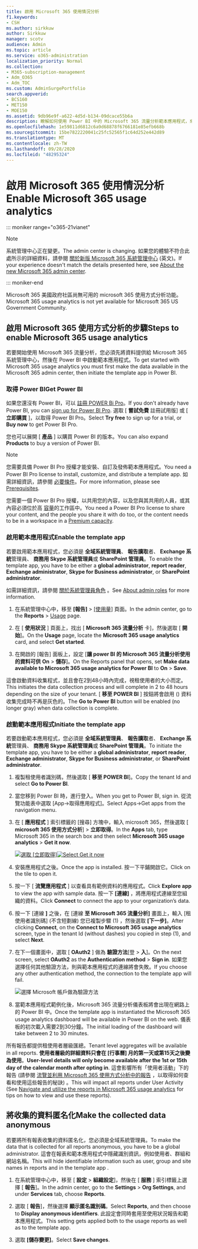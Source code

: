 ```yaml
---
title: 啟用 Microsoft 365 使用情況分析
f1.keywords:
- CSH
ms.author: sirkkuw
author: Sirkkuw
manager: scotv
audience: Admin
ms.topic: article
ms.service: o365-administration
localization_priority: Normal
ms.collection:
- M365-subscription-management
- Adm_O365
- Adm_TOC
ms.custom: AdminSurgePortfolio
search.appverid:
- BCS160
- MET150
- MOE150
ms.assetid: 9db96e9f-a622-4d5d-b134-09dcace55b6a
description: 瞭解如何使用 Power BI 中的 Microsoft 365 流量分析範本應用程式，來開始收集租使用者的資料。
ms.openlocfilehash: 1e59811d6812c6a9d68878f6766181e85efb668b
ms.sourcegitcommit: 15be7822220041c25fc52565f1c64d252e442d89
ms.translationtype: MT
ms.contentlocale: zh-TW
ms.lasthandoff: 09/28/2020
ms.locfileid: "48295324"
---
```

# <a name="enable-microsoft-365-usage-analytics"></a><span data-ttu-id="addff-103">啟用 Microsoft 365 使用情況分析</span><span class="sxs-lookup"><span data-stu-id="addff-103">Enable Microsoft 365 usage analytics</span></span>

::: moniker range="o365-21vianet"

> [!NOTE]
> <span data-ttu-id="addff-104">系統管理中心正在變更。</span><span class="sxs-lookup"><span data-stu-id="addff-104">The admin center is changing.</span></span> <span data-ttu-id="addff-105">如果您的體驗不符合此處所示的詳細資料，請參閱 [關於新版 Microsoft 365 系統管理中心](https://docs.microsoft.com/microsoft-365/admin/microsoft-365-admin-center-preview?view=o365-21vianet) (英文)。</span><span class="sxs-lookup"><span data-stu-id="addff-105">If your experience doesn't match the details presented here, see [About the new Microsoft 365 admin center](https://docs.microsoft.com/microsoft-365/admin/microsoft-365-admin-center-preview?view=o365-21vianet).</span></span>

::: moniker-end

<span data-ttu-id="addff-106">Microsoft 365 美國政府社區尚無可用的 microsoft 365 使用方式分析功能。</span><span class="sxs-lookup"><span data-stu-id="addff-106">Microsoft 365 usage analytics is not yet available for Microsoft 365 US Government Community.</span></span>
  
## <a name="steps-to-enable-microsoft-365-usage-analytics"></a><span data-ttu-id="addff-107">啟用 Microsoft 365 使用方式分析的步驟</span><span class="sxs-lookup"><span data-stu-id="addff-107">Steps to enable Microsoft 365 usage analytics</span></span>

<span data-ttu-id="addff-108">若要開始使用 Microsoft 365 流量分析，您必須先將資料提供給 Microsoft 365 系統管理中心，然後在 Power BI 中啟動範本應用程式。</span><span class="sxs-lookup"><span data-stu-id="addff-108">To get started with Microsoft 365 usage analytics you must first make the data available in the Microsoft 365 admin center, then initiate the template app in Power BI.</span></span>
  
### <a name="get-power-bi"></a><span data-ttu-id="addff-109">取得 Power BI</span><span class="sxs-lookup"><span data-stu-id="addff-109">Get Power BI</span></span>

<span data-ttu-id="addff-110">如果您還沒有 Power BI，可以 [註冊 POWER Bi Pro](https://go.microsoft.com/fwlink/p/?linkid=845347)。</span><span class="sxs-lookup"><span data-stu-id="addff-110">If you don't already have Power BI, you can [sign up for Power BI Pro](https://go.microsoft.com/fwlink/p/?linkid=845347).</span></span> <span data-ttu-id="addff-111">選取 [ **嘗試免費** 註冊試用版] 或 [ **立即購買** ]，以取得 Power BI Pro。</span><span class="sxs-lookup"><span data-stu-id="addff-111">Select **Try free** to sign up for a trial, or **Buy now** to get Power BI Pro.</span></span>
  
  
<span data-ttu-id="addff-112">您也可以展開 [ **產品** ] 以購買 Power BI 的版本。</span><span class="sxs-lookup"><span data-stu-id="addff-112">You can also expand **Products** to buy a version of Power BI.</span></span> 

> [!NOTE]
> <span data-ttu-id="addff-113">您需要具備 Power BI Pro 授權才能安裝、自訂及發佈範本應用程式。</span><span class="sxs-lookup"><span data-stu-id="addff-113">You need a Power BI Pro license to install, customize, and distribute a template app.</span></span> <span data-ttu-id="addff-114">如需詳細資訊，請參閱 [必要條件](https://docs.microsoft.com/power-bi/service-template-apps-install-distribute?source=docs#prerequisites)。</span><span class="sxs-lookup"><span data-stu-id="addff-114">For more information, please see [Prerequisites](https://docs.microsoft.com/power-bi/service-template-apps-install-distribute?source=docs#prerequisites).</span></span>

<span data-ttu-id="addff-115">您需要一個 Power BI Pro 授權，以共用您的內容，以及您與其共用的人員，或其內容必須位於高 [容量](https://docs.microsoft.com/power-bi/service-premium-what-is)的工作區中。</span><span class="sxs-lookup"><span data-stu-id="addff-115">You need a Power BI Pro license to share your content, and the people you share it with do too, or the content needs to be in a workspace in a [Premium capacity](https://docs.microsoft.com/power-bi/service-premium-what-is).</span></span> 
  
### <a name="enable-the-template-app"></a><span data-ttu-id="addff-116">啟用範本應用程式</span><span class="sxs-lookup"><span data-stu-id="addff-116">Enable the template app</span></span>

<span data-ttu-id="addff-117">若要啟用範本應用程式，您必須是 **全域系統管理員**、 **報告讀取**者、 **Exchange 系統**管理員、 **商務用 Skype 系統管理員**或 **SharePoint 管理員**。</span><span class="sxs-lookup"><span data-stu-id="addff-117">To enable the template app, you have to be either a **global administrator**, **report reader**, **Exchange administrator**, **Skype for Business administrator**, or **SharePoint administrator**.</span></span> 
  
<span data-ttu-id="addff-118">如需詳細資訊，請參閱 [關於系統管理員角色](../add-users/about-admin-roles.md) 。</span><span class="sxs-lookup"><span data-stu-id="addff-118">See [About admin roles](../add-users/about-admin-roles.md) for more information.</span></span> 
  
1. <span data-ttu-id="addff-119">在系統管理中心中，移至 **[報告]** \> <a href="https://go.microsoft.com/fwlink/p/?linkid=2074756" target="_blank">[使用量]</a> 頁面。</span><span class="sxs-lookup"><span data-stu-id="addff-119">In the admin center, go to the **Reports** \> <a href="https://go.microsoft.com/fwlink/p/?linkid=2074756" target="_blank">Usage</a> page.</span></span> 
    
2. <span data-ttu-id="addff-120">在 [ **使用狀況** ] 頁面上，找出 [ **Microsoft 365 流量分析** 卡]，然後選取 [ **開始**]。</span><span class="sxs-lookup"><span data-stu-id="addff-120">On the **Usage** page, locate the **Microsoft 365 usage analytics** card, and select **Get started**.</span></span>
    
3. <span data-ttu-id="addff-121">在開啟的 [報告] 面板上，設定 [**讓 power BI 的 Microsoft 365 流量分析使用的資料可供** **On** \> **儲存**]。</span><span class="sxs-lookup"><span data-stu-id="addff-121">On the Reports panel that opens, set **Make data available to Microsoft 365 usage analytics for Power BI** to **On** \> **Save**.</span></span> 
  
<span data-ttu-id="addff-122">這會啟動資料收集程式，並且會在2到48小時內完成，視租使用者的大小而定。</span><span class="sxs-lookup"><span data-stu-id="addff-122">This initiates the data collection process and will complete in 2 to 48 hours depending on the size of your tenant.</span></span> <span data-ttu-id="addff-123">[ **移至 POWER BI** ] 按鈕將會啟用 () 資料收集完成時不再是灰色的。</span><span class="sxs-lookup"><span data-stu-id="addff-123">The **Go to Power BI** button will be enabled (no longer gray) when data collection is complete.</span></span> 
    
### <a name="initiate-the-template-app"></a><span data-ttu-id="addff-124">啟動範本應用程式</span><span class="sxs-lookup"><span data-stu-id="addff-124">Initiate the template app</span></span>

<span data-ttu-id="addff-125">若要啟動範本應用程式，您必須是 **全域系統管理員**、 **報告讀取**者、 **Exchange 系統**管理員、 **商務用 Skype 系統管理員**或 **SharePoint 管理員**。</span><span class="sxs-lookup"><span data-stu-id="addff-125">To initiate the template app, you have to be either a **global administrator**, **report reader**, **Exchange administrator**, **Skype for Business administrator**, or **SharePoint administrator**.</span></span> 
  
1. <span data-ttu-id="addff-126">複製租使用者識別碼，然後選取 [ **移至 POWER BI**]。</span><span class="sxs-lookup"><span data-stu-id="addff-126">Copy the tenant Id and select **Go to Power BI**.</span></span>
    
2.  <span data-ttu-id="addff-127">當您移到 Power BI 時，進行登入。</span><span class="sxs-lookup"><span data-stu-id="addff-127">When you get to Power BI, sign in.</span></span> <span data-ttu-id="addff-128">從流覽功能表中選取 [App->取得應用程式]。</span><span class="sxs-lookup"><span data-stu-id="addff-128">Select Apps->Get apps from the navigation menu.</span></span>    
  
3. <span data-ttu-id="addff-129">在 [ **應用程式** ] 索引標籤的 [搜尋] 方塊中，輸入 microsoft 365，然後選取 [ **microsoft 365 使用方式分析**] \> **立即取得**。</span><span class="sxs-lookup"><span data-stu-id="addff-129">In the **Apps** tab, type Microsoft 365 in the search box and then select **Microsoft 365 usage analytics** \> **Get it now**.</span></span>

    <span data-ttu-id="addff-130">[![選取 [立即取得]](../../media/78102250-9874-4a32-8365-436f13560b52.png)](https://app.powerbi.com/groups/me/getapps/services/cia_microsoft365.microsoft-365-usage-analytics)</span><span class="sxs-lookup"><span data-stu-id="addff-130">[![Select Get it now](../../media/78102250-9874-4a32-8365-436f13560b52.png)](https://app.powerbi.com/groups/me/getapps/services/cia_microsoft365.microsoft-365-usage-analytics)</span></span>
    
4.  <span data-ttu-id="addff-131">安裝應用程式之後。</span><span class="sxs-lookup"><span data-stu-id="addff-131">Once the app is installed.</span></span> <span data-ttu-id="addff-132">按一下平鋪開啟它。</span><span class="sxs-lookup"><span data-stu-id="addff-132">Click on the tile to open it.</span></span>

5.  <span data-ttu-id="addff-133">按一下 [ **流覽應用程式** ] 以查看具有範例資料的應用程式。</span><span class="sxs-lookup"><span data-stu-id="addff-133">Click **Explore app** to view the app with sample data.</span></span> <span data-ttu-id="addff-134">按一下 **[連線]** ，將應用程式連線至您組織的資料。</span><span class="sxs-lookup"><span data-stu-id="addff-134">Click **Connect** to connect the app to your organization’s data.</span></span>

6.  <span data-ttu-id="addff-135">按一下 [連線 **]** 之後，在 [連線 **至 Microsoft 365 流量分析]** 畫面上，輸入 [租使用者識別碼] (不含短劃線) 您已複製步驟 (1) ，然後選取 **[下一步]**。</span><span class="sxs-lookup"><span data-stu-id="addff-135">After clicking **Connect**, on the **Connect to Microsoft 365 usage analytics** screen, type in the tenant Id (without dashes) you copied in step (1), and select **Next**.</span></span>
    
7. <span data-ttu-id="addff-136">在下一個畫面中，選取 [ **OAuth2** ] 做為 **驗證方法**[登 \> **入**]。</span><span class="sxs-lookup"><span data-stu-id="addff-136">On the next screen, select **OAuth2** as the **Authentication method** \> **Sign in**.</span></span> <span data-ttu-id="addff-137">如果您選擇任何其他驗證方法，則與範本應用程式的連線將會失敗。</span><span class="sxs-lookup"><span data-stu-id="addff-137">If you choose any other authentication method, the connection to the template app will fail.</span></span>
    
    ![選擇 Microsoft 帳戶做為驗證方法](../../media/ab6f0463-c3f7-4088-a605-67c699fa86adnew.png)
  
8. <span data-ttu-id="addff-139">當範本應用程式範例化後，Microsoft 365 流量分析儀表板將會出現在網路上的 Power BI 中。</span><span class="sxs-lookup"><span data-stu-id="addff-139">Once the template app is instantiated the Microsoft 365 usage analytics dashboard will be available in Power BI on the web.</span></span> <span data-ttu-id="addff-140">儀表板的初次載入需要2到30分鐘。</span><span class="sxs-lookup"><span data-stu-id="addff-140">The initial loading of the dashboard will take between 2 to 30 minutes.</span></span>
  
<span data-ttu-id="addff-141">所有報告都提供租使用者層級匯總。</span><span class="sxs-lookup"><span data-stu-id="addff-141">Tenant level aggregates will be available in all reports.</span></span> <span data-ttu-id="addff-142">**使用者層級的詳細資料只會在 [行事曆] 月的第一天或第15天之後變為使用**。</span><span class="sxs-lookup"><span data-stu-id="addff-142">**User-level details will only become available after the 1st or 15th day of the calendar month after opting in**.</span></span> <span data-ttu-id="addff-143">這會影響所有「使用者活動」下的報告 (請參閱 [流覽並利用 Microsoft 365 使用方式分析中的報告](navigate-and-utilize-reports.md) ，以取得如何查看和使用這些報告的秘訣) 。</span><span class="sxs-lookup"><span data-stu-id="addff-143">This will impact all reports under User Activity (See [Navigate and utilize the reports in Microsoft 365 usage analytics](navigate-and-utilize-reports.md) for tips on how to view and use these reports).</span></span>
    
## <a name="make-the-collected-data-anonymous"></a><span data-ttu-id="addff-144">將收集的資料匿名化</span><span class="sxs-lookup"><span data-stu-id="addff-144">Make the collected data anonymous</span></span>

<span data-ttu-id="addff-145">若要將所有報表收集的資料匿名化，您必須是全域系統管理員。</span><span class="sxs-lookup"><span data-stu-id="addff-145">To make the data that is collected for all reports anonymous, you have to be a global administrator.</span></span> <span data-ttu-id="addff-146">這會在報表和範本應用程式中隱藏識別資訊，例如使用者、群組和網站名稱。</span><span class="sxs-lookup"><span data-stu-id="addff-146">This will hide identifiable information such as user, group and site names in reports and in the template app .</span></span>
  
1. <span data-ttu-id="addff-147">在系統管理中心中，移至 [ **設定** \> **組織設定**]，然後在 [ **服務** ] 索引標籤上選擇 [ **報告**]。</span><span class="sxs-lookup"><span data-stu-id="addff-147">In the admin center, go to the **Settings** \> **Org Settings**, and under **Services** tab, choose **Reports**.</span></span>
    
2. <span data-ttu-id="addff-148">選取 [ **報告**]，然後選擇 **顯示匿名識別碼**。</span><span class="sxs-lookup"><span data-stu-id="addff-148">Select **Reports**, and then choose to **Display anonymous identifiers**.</span></span> <span data-ttu-id="addff-149">此設定會同時套用至使用狀況報告和範本應用程式。</span><span class="sxs-lookup"><span data-stu-id="addff-149">This setting gets applied both to the usage reports as well as to the template app.</span></span>
  
3. <span data-ttu-id="addff-150">選取 **[儲存變更]**。</span><span class="sxs-lookup"><span data-stu-id="addff-150">Select **Save changes**.</span></span>
